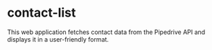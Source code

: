# contact-list
This web application fetches contact data from the Pipedrive API and displays it in a user-friendly format. 
